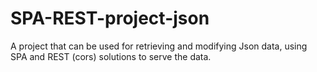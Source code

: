 # SPA-REST-project-json
A project that can be used for retrieving and modifying Json data, using SPA and REST (cors) solutions to serve the data.
